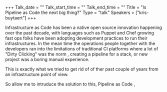 +++
Talk_date = ""
Talk_start_time = ""
Talk_end_time = ""
Title = "Is Pipeline as Code the next big thing?"
Type = "talk"
Speakers = ["kris-buytaert"]
+++

Infrastructure as Code has been a native open source innovation happening over the past decade, with languages such as Puppet and Chef growing fast ops folks have been adopting development practices to run their infrastructures. In the mean time the operations people together with the developers ran into the limitations of traditional CI platforms where a lot of "Dirty Clicking" was the norm , creating a pipeline for a stack, or new project was a boring manual experience. 

This is exactly what we tried to get rid of of ther past couple of years from an infrastructure point of view.


So allow me to intruduce the solution to this, Pipeline as Code , 